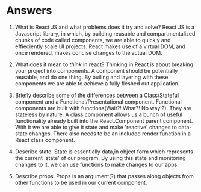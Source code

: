# Answers

1.  What is React JS and what problems does it try and solve?
React JS is a Javascript library, in which, by building reusable and compartmentalized chunks of code called components, we are able to quickly and effieciently scale UI projects. React makes use of a virtual DOM, and once rendered, makes concise changes to the actual DOM.

1.  What does it mean to _think_ in react?
Thinking in React is about breaking your project into components. A component should be potentially reusable, and do one thing. By builing and layering with these components we are able to achieve a fully fleshed out application.

1.  Briefly describe some of the differences between a Class/Stateful component and a Functional/Presentational component.
Functional components are built with functions(Wait?! What?! No way!?). They are stateless by nature. A class component allows us a bunch of useful functionality already built into the React.Component parent component. With it we are able to give it state and make 'reactive' changes to data-state changes. There also needs to be an included render function in a React class component.

1.  Describe state.
State is essentially data,in object form which represents the current 'state' of our program. By using this state and monitoring changes to it, we can use functions to make changes to our apps.

1.  Describe props.
Props is an argument(?) that passes along objects from other functions to be used in our current component.
